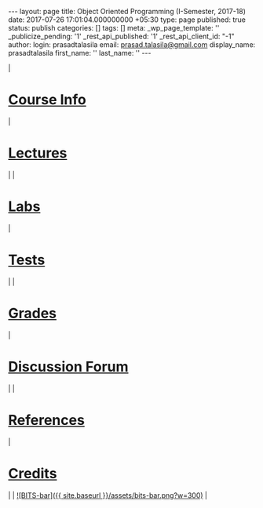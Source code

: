 --- layout: page title: Object Oriented Programming (I-Semester, 2017-18) date: 2017-07-26 17:01:04.000000000 +05:30 type: page published: true status: publish categories: [] tags: [] meta: \_wp\_page\_template: '' \_publicize\_pending: '1' \_rest\_api\_published: '1' \_rest\_api\_client\_id: "-1" author: login: prasadtalasila email: prasad.talasila@gmail.com display\_name: prasadtalasila first\_name: '' last\_name: '' ---

| 
# [Course Info](https://prasadtalasila.wordpress.com/oop/oop-201718-course-information/)
 | 
# [Lectures](https://prasadtalasila.wordpress.com/oop/oop_201718-lecture-schedule/)
 |
| 
# [Labs](https://prasadtalasila.wordpress.com/oop/oop_201718-labs/)
 | 
# [Tests](https://prasadtalasila.wordpress.com/oop/oop_201718-tests/)
 |
| 
# [Grades](http://photon.bits-goa.ac.in/lms/grade/report/index.php?id=1149)
 | 
# [Discussion Forum](https://piazza.com/bits-goa.ac.in/fall2017/csf213/home)
 |
| 
# [References](https://prasadtalasila.wordpress.com/oop/oop_201617-references/)
 | 
# [Credits](https://prasadtalasila.wordpress.com/oop/oop_201718-course-credits/)
 |
| [![BITS-bar]({{ site.baseurl }}/assets/bits-bar.png?w=300)](https://prasadtalasila.files.wordpress.com/2015/01/bits-bar.png) |


